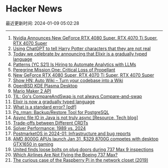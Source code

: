 # Hacker News

最近更新时间: 2024-01-09 05:02:28

--- 
1. [Nvidia Announces New GeForce RTX 4080 Super, RTX 4070 Ti Super, RTX 4070 Super](https://www.nvidia.com/en-us/geforce/news/geforce-rtx-4080-4070-ti-4070-super-gpu/) 
2. [Using ChatGPT to tell Harry Potter characters that they are not real](https://justpaste.it/buvnp) 
3. [Today we celebrate by announcing that Elixir is a gradually typed language](https://twitter.com/josevalim/status/1744395345872683471) 
4. [Patterns (YC S21) Is Hiring to Automate Analytics with LLMs](https://www.ycombinator.com/companies/patterns) 
5. [Peregrine Mission One: Critical Loss of Propellant](https://twitter.com/astrobotic/status/1744419692813443333) 
6. [New GeForce RTX 4080 Super, RTX 4070 Ti Super, RTX 4070 Super](https://www.nvidia.com/en-us/geforce/news/geforce-rtx-4080-4070-ti-4070-super-gpu/) 
7. [Show HN: Auto Wiki – Turn your codebase into a Wiki](https://wiki.mutable.ai) 
8. [OpenBSD KDE Plasma Desktop](https://rsadowski.de/posts/2024-01-09-openbsd-kde/) 
9. [Mario Maker 2 API](https://tgrcode.com/posts/mario_maker_2_api) 
10. [TIL: Go's CompareAndSwap is not always Compare-and-swap](https://lu.sagebl.eu/notes/go-cas/) 
11. [Elixir is now a gradually typed language](https://twitter.com/josevalim/status/1744395345872683471) 
12. [What is a standard error? [pdf]](http://www.stat.columbia.edu/~gelman/research/published/standarderror.pdf) 
13. [Pg_rman: Backup/Restore Tool for PostgreSQL](https://github.com/ossc-db/pg_rman) 
14. [Async file IO in Java is not truly async [Resource, Tech blog]](https://cmhteixeira.com/concurrency/asyncfileio.html) 
15. [Trade-offs between Different CRDTs](https://interjectedfuture.com/trade-offs-between-different-crdts/) 
16. [Solver Performance: 1989 vs. 2024](https://www.solvermax.com/blog/solver-performance-1989-vs-2024) 
17. [PostmarketOS in 2024-01: Infrastructure and bug reports](https://postmarketos.org/blog/2024/01/08/infrastructure-and-testing/) 
18. [AMD 8000G APUs launch Jan 31, $329 8700G competes with desktop GTX1650 in gaming](https://videocardz.com/newz/amd-ryzen-8000g-zen4-apu-series-launch-january-31-ryzen-7-8700g-competes-with-desktop-geforce-gtx-1650-in-gaming) 
19. [United finds loose bolts on plug doors during 737 Max 9 inspections](https://theaircurrent.com/feed/dispatches/united-finds-loose-bolts-on-plug-doors-during-737-max-9-inspections/) 
20. [Which Airlines Are Not Flying the Boeing 737 Max?](https://www.alternativeairlines.com/airlines-not-flying-boeing-737-max) 
21. [The curious case of the Raspberry Pi in the network closet (2019)](https://blog.haschek.at/2019/the-curious-case-of-the-RasPi-in-our-network.html) 
